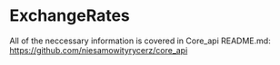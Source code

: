 # ExchangeRates

All of the neccessary information is covered in Core_api README.md: https://github.com/niesamowityrycerz/core_api
